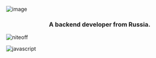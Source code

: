 ![image](https://github.com/NITEOFF/niteoff/blob/main/header.png?raw=true)

<h3 align="center">A backend developer from Russia.</h3>

<p align="left"> <img src="https://komarev.com/ghpvc/?username=niteoff&label=Profile%20views&color=b8b8b8&style=flat" alt="niteoff" /> </p>

![javascript]([https://img.shields.io/badge/Javascript-white?style=for-the-badge&logo=javascript](https://img.shields.io/badge/123-%20-b8b8b8)) 

